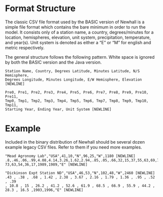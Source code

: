 # Format Structure #

The classic CSV file format used by the BASIC version of Newhall is a simple file format
which contains the bare minimum in order to run the model. It consists only of a station name, a
country, degrees/minutes for a location, hemispheres, elevation, unit system, precipitation, temperature,
and year(s). Unit system is denoted as either a “E” or “M” for english and metric respectively.

The general structure follows the following pattern. White space is ignored by both the BASIC
version and the Java version.

```
Station Name, Country, Degrees Latitude, Minutes Latitude, N/S Hemisphere,
Degrees Longitude, Minutes Longitude, E/W Hemisphere, Elevation [NEWLINE]

Pre0, Pre1, Pre2, Pre3, Pre4, Pre5, Pre6, Pre7, Pre8, Pre9, Pre10, Pre11,
Tmp0, Tmp1, Tmp2, Tmp3, Tmp4, Tmp5, Tmp6, Tmp7, Tmp8, Tmp9, Tmp10, Tmp11,
Starting Year, Ending Year, Unit System [NEWLINE]
```

# Example #

Included in the binary distribution of Newhall should be several dozen example legacy CSV files.  Refer to them if you need more examples.

```
"Mead Agronomy Lab","USA",41,10,"N",96,25,"W",1180 [NEWLINE]
.8,.46,.06,.99,4.08,4.14,3.26,1.62,2.94,.85,.05,.66,32,15,37,55,63,69,76,
73,63,54,36,17,1989,1989,"E" [NEWLINE]
```

```
"Dickinson Expt Station ND","USA",46,53,"N",102,48,"W",2460 [NEWLINE]
.43 , .38 , .68 , 1.42 , 2.38 , 3.67 , 2.16 , 1.79 , 1.36 , .95 , .52 , .39
, 10.8 , 15 , 26.2 , 41.2 , 52.6 , 61.9 , 68.5 , 66.9 , 55.9 , 44.2 ,
28.3 , 16.5 ,1903,1996,"E" [NEWLINE]
```